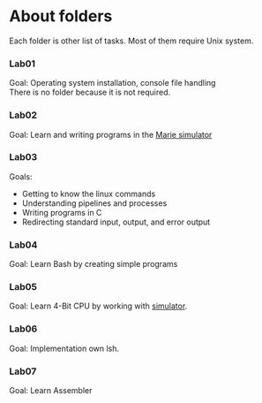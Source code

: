 # About folders
 Each folder is other list of tasks.
 Most of them require Unix system.
<br>
###  Lab01
  Goal: Operating system installation, console file handling <br>
  There is no folder because it is not required.
<br>
###  Lab02
  Goal: Learn and writing programs in the [Marie simulator](https://marie.js.org)
<br>
###  Lab03
  Goals:
  - Getting to know the linux commands
  - Understanding pipelines and processes
  - Writing programs in C
  - Redirecting standard input, output, and error output <br>

###  Lab04
  Goal: Learn Bash by creating simple programs <br>
###  Lab05
  Goal: Learn 4-Bit CPU by working with [simulator](https://simulator.io/board/AWZpw7Fy3I/2). <br>
###  Lab06
  Goal: Implementation own lsh. <br>
###  Lab07
  Goal: Learn Assembler
 
